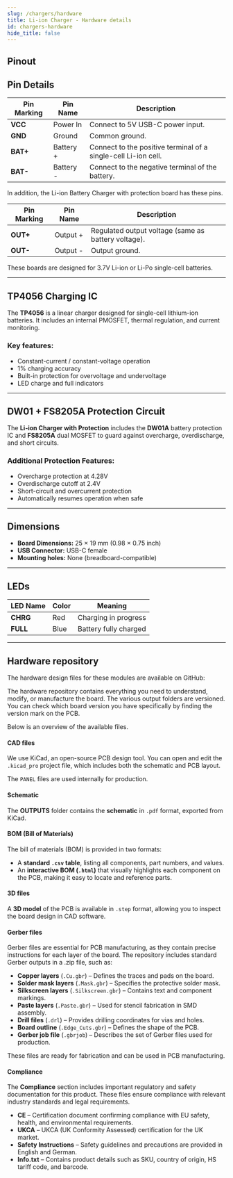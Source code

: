```yaml
---
slug: /chargers/hardware
title: Li-ion Charger - Hardware details
id: chargers-hardware
hide_title: false
---
```


## Pinout

<CenteredImage src="/img/chargers/pinout1.png" alt="Li-ion charger pinout" caption="Li-ion Battery Charger pinout diagram"/>

<CenteredImage src="/img/chargers/pinout2.png" alt="Li-ion charger pinout" caption="Li-ion Battery Charger with protection pinout diagram"/>

## Pin Details

| Pin Marking | Pin Name  | Description                                                     |
| ----------- | --------- | --------------------------------------------------------------- |
| **VCC**     | Power In  | Connect to 5V USB-C power input.                                |
| **GND**     | Ground    | Common ground.                                                  |
| **BAT+**    | Battery + | Connect to the positive terminal of a single-cell Li-ion cell.  |
| **BAT-**    | Battery - | Connect to the negative terminal of the battery.              |

<InfoBox>In addition, the Li-ion Battery Charger with protection board has these pins.</InfoBox>

| Pin Marking | Pin Name  | Description                                                     |
| ----------- | --------- | --------------------------------------------------------------- |
| **OUT+**    | Output +  | Regulated output voltage (same as battery voltage).             |
| **OUT-**    | Output -  | Output ground.                                                  |

<InfoBox>These boards are designed for 3.7V Li-ion or Li-Po single-cell batteries.</InfoBox>

---

## TP4056 Charging IC

The **TP4056** is a linear charger designed for single-cell lithium-ion batteries. It includes an internal PMOSFET, thermal regulation, and current monitoring.

<CenteredImage src="/img/chargers/tp4056.png" alt="TP4056 IC" caption="TP4056 Linear Li-ion Charger Controller" width="500px"/>

### Key features:
- Constant-current / constant-voltage operation
- 1% charging accuracy
- Built-in protection for overvoltage and undervoltage
- LED charge and full indicators

---

## DW01 + FS8205A Protection Circuit

The **Li-ion Charger with Protection** includes the **DW01A** battery protection IC and **FS8205A** dual MOSFET to guard against overcharge, overdischarge, and short circuits.

<CenteredImage src="/img/chargers/protected-chip.png" alt="DW01 + FS8205A" caption="DW01 and FS8205A on protected charger" width="500px"/>

### Additional Protection Features:
- Overcharge protection at 4.28V
- Overdischarge cutoff at 2.4V
- Short-circuit and overcurrent protection
- Automatically resumes operation when safe

---

## Dimensions

- **Board Dimensions:** 25 × 19 mm (0.98 × 0.75 inch)
- **USB Connector:** USB-C female
- **Mounting holes:** None (breadboard-compatible)

---

## LEDs

| LED Name | Color | Meaning                  |
| -------- | ----- | ------------------------ |
| **CHRG** | Red   | Charging in progress     |
| **FULL** | Blue  | Battery fully charged    |

---

## Hardware repository

The hardware design files for these modules are available on GitHub:

<QuickLink 
  title="Li-ion Charger Hardware Repository" 
  description="Schematics and PCB layout for the charger module"
  url="https://github.com/SolderedElectronics/Li-ion-charger-hardware-design" 
/>

<QuickLink 
  title="Li-ion Charger with Protection Hardware Repository" 
  description="Schematics and PCB layout for the charger module"
  url="https://github.com/SolderedElectronics/Li-ion-charger-with-protection-hardware-design" 
/>

The hardware repository contains everything you need to understand, modify, or manufacture the board. The various output folders are versioned. You can check which board version you have specifically by finding the version mark on the PCB.

Below is an overview of the available files.  

#### CAD files

We use KiCad, an open-source PCB design tool. You can open and edit the `.kicad_pro` project file, which includes both the schematic and PCB layout.

The `PANEL` files are used internally for production.

#### Schematic

The **OUTPUTS** folder contains the **schematic** in `.pdf` format, exported from KiCad.

#### BOM (Bill of Materials)

The bill of materials (BOM) is provided in two formats:  

- A **standard `.csv` table**, listing all components, part numbers, and values.  
- An **interactive BOM (`.html`)** that visually highlights each component on the PCB, making it easy to locate and reference parts.  

#### 3D files

A **3D model** of the PCB is available in `.step` format, allowing you to inspect the board design in CAD software.  

#### Gerber files 

Gerber files are essential for PCB manufacturing, as they contain precise instructions for each layer of the board. The repository includes standard Gerber outputs in a .zip file, such as:  

- **Copper layers** (`.Cu.gbr`) – Defines the traces and pads on the board.  
- **Solder mask layers** (`.Mask.gbr`) – Specifies the protective solder mask.  
- **Silkscreen layers** (`.Silkscreen.gbr`) – Contains text and component markings.  
- **Paste layers** (`.Paste.gbr`) – Used for stencil fabrication in SMD assembly.  
- **Drill files** (`.drl`) – Provides drilling coordinates for vias and holes.  
- **Board outline** (`.Edge_Cuts.gbr`) – Defines the shape of the PCB.  
- **Gerber job file** (`.gbrjob`) – Describes the set of Gerber files used for production.  

These files are ready for fabrication and can be used in PCB manufacturing.

#### Compliance  

The **Compliance** section includes important regulatory and safety documentation for this product. These files ensure compliance with relevant industry standards and legal requirements.  

- **CE** – Certification document confirming compliance with EU safety, health, and environmental requirements.  
- **UKCA** – UKCA (UK Conformity Assessed) certification for the UK market.  
- **Safety Instructions** – Safety guidelines and precautions are provided in English and German.
- **Info.txt** – Contains product details such as SKU, country of origin, HS tariff code, and barcode.